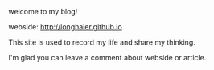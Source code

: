 welcome to my blog!

webside: http://longhaier.github.io

This site is used to record my life and share my thinking.

I'm glad you can leave a comment about webside or article.




